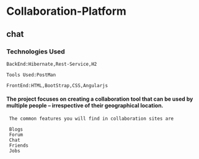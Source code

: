 # Collaboration-Platform
## chat
### Technologies Used
    BackEnd:Hibernate,Rest-Service,H2

    Tools Used:PostMan

    FrontEnd:HTML,BootStrap,CSS,Angularjs
#### The project focuses on creating a collaboration tool that can be used by multiple people – irrespective of their geographical location.
     The common features you will find in collaboration sites are
     
     Blogs
     Forum
     Chat
     Friends
     Jobs

          
